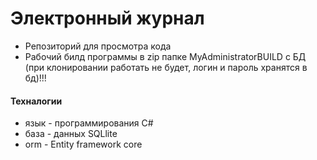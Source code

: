 # Электронный журнал
- Репозиторий для просмотра кода
- Рабочий билд программы в zip папке MyAdministratorBUILD c БД (при клонировании работать не будет, логин и пароль хранятся в бд)!!!

#### Техналогии
- язык - программирования C#
- база - данных SQLlite
- orm - Entity framework core
